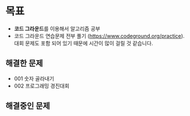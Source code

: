 # 목표
- **코드 그라운드**를 이용해서 알고리즘 공부
- 코드 그라운드 연습문제 전부 풀기 (https://www.codeground.org/practice). <br/>
대회 문제도 포함 되어 있기 때문에 시간이 많이 걸릴 것 같습니다.

## 해결한 문제
- 001 숫자 골라내기
- 002 프로그래밍 경진대회

## 해결중인 문제
